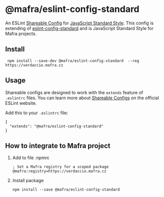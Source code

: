 # @mafra/eslint-config-standard

An ESLint [Shareable Config](https://eslint.org/docs/developer-guide/shareable-configs) for [JavaScript Standard Style](http://standardjs.com/). This config is extending of [eslint-config-standard](https://github.com/standard/eslint-config-standard) and is JavaScript Standard Style for Mafra projects.

## Install

```
 npm install --save-dev @mafra/eslint-config-standard  --reg https://verdaccio.mafra.cz
```
 
## Usage

Shareable configs are designed to work with the `extends` feature of `.eslintrc` files.
You can learn more about
[Shareable Configs](http://eslint.org/docs/developer-guide/shareable-configs) on the
official ESLint website.

Add this to your `.eslintrc` file:

```
{
  "extends": "@mafra/eslint-config-standard"
}
```

## How to integrate to Mafra project

1. Add to file .npmrc
    ```
    ; Set a Mafra registry for a scoped package
    @mafra:registry=https://verdaccio.mafra.cz
    ```
    
2. Install package 
    ```
    npm install --save @mafra/eslint-config-standard
    ```